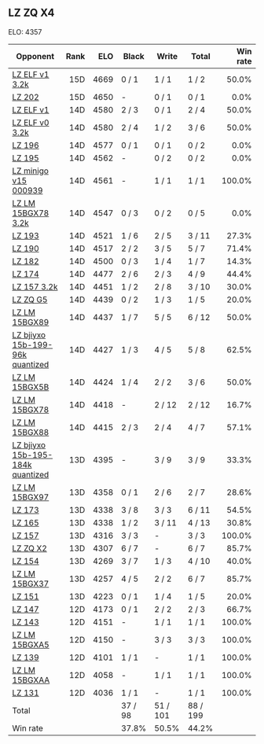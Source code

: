 ## LZ ZQ X4 ##

ELO: 4357

Opponent | Rank | ELO | Black | Write | Total | Win rate
---------|-----:|----:|-------|-------|-------|-------:
[LZ ELF v1 3.2k](LZ%20ELF%20v1%203.2k.md) | 15D | 4669 | 0 / 1 | 1 / 1 | 1 / 2 | 50.0%
[LZ 202](LZ%20202.md) | 15D | 4650 | - | 0 / 1 | 0 / 1 | 0.0%
[LZ ELF v1](LZ%20ELF%20v1.md) | 14D | 4580 | 2 / 3 | 0 / 1 | 2 / 4 | 50.0%
[LZ ELF v0 3.2k](LZ%20ELF%20v0%203.2k.md) | 14D | 4580 | 2 / 4 | 1 / 2 | 3 / 6 | 50.0%
[LZ 196](LZ%20196.md) | 14D | 4577 | 0 / 1 | 0 / 1 | 0 / 2 | 0.0%
[LZ 195](LZ%20195.md) | 14D | 4562 | - | 0 / 2 | 0 / 2 | 0.0%
[LZ minigo v15 000939](LZ%20minigo%20v15%20000939.md) | 14D | 4561 | - | 1 / 1 | 1 / 1 | 100.0%
[LZ LM 15BGX78 3.2k](LZ%20LM%2015BGX78%203.2k.md) | 14D | 4547 | 0 / 3 | 0 / 2 | 0 / 5 | 0.0%
[LZ 193](LZ%20193.md) | 14D | 4521 | 1 / 6 | 2 / 5 | 3 / 11 | 27.3%
[LZ 190](LZ%20190.md) | 14D | 4517 | 2 / 2 | 3 / 5 | 5 / 7 | 71.4%
[LZ 182](LZ%20182.md) | 14D | 4500 | 0 / 3 | 1 / 4 | 1 / 7 | 14.3%
[LZ 174](LZ%20174.md) | 14D | 4477 | 2 / 6 | 2 / 3 | 4 / 9 | 44.4%
[LZ 157 3.2k](LZ%20157%203.2k.md) | 14D | 4451 | 1 / 2 | 2 / 8 | 3 / 10 | 30.0%
[LZ ZQ G5](LZ%20ZQ%20G5.md) | 14D | 4439 | 0 / 2 | 1 / 3 | 1 / 5 | 20.0%
[LZ LM 15BGX89](LZ%20LM%2015BGX89.md) | 14D | 4437 | 1 / 7 | 5 / 5 | 6 / 12 | 50.0%
[LZ bjiyxo 15b-199-96k quantized](LZ%20bjiyxo%2015b-199-96k%20quantized.md) | 14D | 4427 | 1 / 3 | 4 / 5 | 5 / 8 | 62.5%
[LZ LM 15BGX5B](LZ%20LM%2015BGX5B.md) | 14D | 4424 | 1 / 4 | 2 / 2 | 3 / 6 | 50.0%
[LZ LM 15BGX78](LZ%20LM%2015BGX78.md) | 14D | 4418 | - | 2 / 12 | 2 / 12 | 16.7%
[LZ LM 15BGX88](LZ%20LM%2015BGX88.md) | 14D | 4415 | 2 / 3 | 2 / 4 | 4 / 7 | 57.1%
[LZ bjiyxo 15b-195-184k quantized](LZ%20bjiyxo%2015b-195-184k%20quantized.md) | 13D | 4395 | - | 3 / 9 | 3 / 9 | 33.3%
[LZ LM 15BGX97](LZ%20LM%2015BGX97.md) | 13D | 4358 | 0 / 1 | 2 / 6 | 2 / 7 | 28.6%
[LZ 173](LZ%20173.md) | 13D | 4338 | 3 / 8 | 3 / 3 | 6 / 11 | 54.5%
[LZ 165](LZ%20165.md) | 13D | 4338 | 1 / 2 | 3 / 11 | 4 / 13 | 30.8%
[LZ 157](LZ%20157.md) | 13D | 4316 | 3 / 3 | - | 3 / 3 | 100.0%
[LZ ZQ X2](LZ%20ZQ%20X2.md) | 13D | 4307 | 6 / 7 | - | 6 / 7 | 85.7%
[LZ 154](LZ%20154.md) | 13D | 4269 | 3 / 7 | 1 / 3 | 4 / 10 | 40.0%
[LZ LM 15BGX37](LZ%20LM%2015BGX37.md) | 13D | 4257 | 4 / 5 | 2 / 2 | 6 / 7 | 85.7%
[LZ 151](LZ%20151.md) | 13D | 4223 | 0 / 1 | 1 / 4 | 1 / 5 | 20.0%
[LZ 147](LZ%20147.md) | 12D | 4173 | 0 / 1 | 2 / 2 | 2 / 3 | 66.7%
[LZ 143](LZ%20143.md) | 12D | 4151 | - | 1 / 1 | 1 / 1 | 100.0%
[LZ LM 15BGXA5](LZ%20LM%2015BGXA5.md) | 12D | 4150 | - | 3 / 3 | 3 / 3 | 100.0%
[LZ 139](LZ%20139.md) | 12D | 4101 | 1 / 1 | - | 1 / 1 | 100.0%
[LZ LM 15BGXAA](LZ%20LM%2015BGXAA.md) | 12D | 4058 | - | 1 / 1 | 1 / 1 | 100.0%
[LZ 131](LZ%20131.md) | 12D | 4036 | 1 / 1 | - | 1 / 1 | 100.0%
Total | | | 37 / 98 | 51 / 101 | 88 / 199 | 
Win rate| | | 37.8% | 50.5% | 44.2% | 
